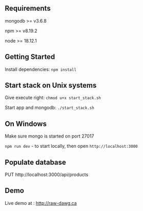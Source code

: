 ## Requirements

mongodb >= v3.6.8

npm >= v8.19.2

node >= 18.12.1

## Getting Started

 Install dependencies: `npm install`


## Start stack on Unix systems

Give execute right: `chmod u+x start_stack.sh`

Start app and mongodb: `./start_stack.sh` 

## On Windows

Make sure mongo is started on port 27017

`npm run dev` - to start locally, then open `http://localhost:3000`

## Populate database

PUT http://localhost:3000/api/products

## Demo

Live demo at : http://raw-dawg.ca